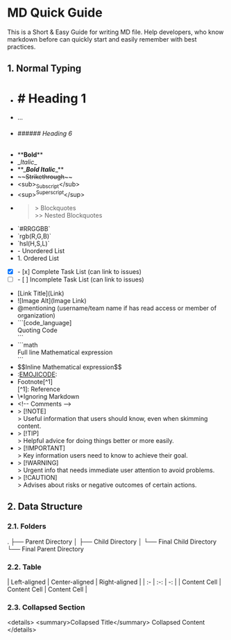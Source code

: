 # MD Quick Guide

This is a Short & Easy Guide for writing MD file. Help developers, who know markdown before can quickly start and easily remember with best practices.

## 1. Normal Typing

- # \# Heading 1
- ...
- ###### \#\#\#\#\#\# Heading 6
- \*\***Bold**\*\*
- \__Italic_\_
- \*\*\_**_Bold Italic_**\_\*\*
- \~\~~~Strikethrough~~\~\~
- \<sub><sub>Subscript</sub>\</sub>
- \<sup><sup>Superscript</sup>\</sup>
- > \> Blockquotes<br>\>\> Nested Blockquotes
- \`#RRGGBB`
- \`rgb(R,G,B)`
- \`hsl(H,S,L)`
- \- Unordered List
- 1\. Ordered List
- [x] \- [x] Complete Task List (can link to issues)
- [ ] \- [ ] Incomplete Task List (can link to issues)
- \[Link Title](Link)
- ![Image Alt](Image Link)
- @mentioning (username/team name if has read access or member of organization)
- \`\`\`[code_language]<br>Quoting Code<br>\`\`\`
- \```math<br>Full line Mathematical expression<br>\```
- \$\$Inline Mathematical expression$$
- :[EMOJICODE](https://github.com/ikatyang/emoji-cheat-sheet/blob/master/README.md):
- Footnote[\^1]<br>[\^1]: Reference
- \\\*Ignoring Markdown
- \<!-- Comments -->
- \> [!NOTE]<br>> Useful information that users should know, even when skimming content.
- \> [!TIP]<br>> Helpful advice for doing things better or more easily.
- \> [!IMPORTANT]<br>> Key information users need to know to achieve their goal.
- \> [!WARNING]<br>> Urgent info that needs immediate user attention to avoid problems.
- \> [!CAUTION]<br>> Advises about risks or negative outcomes of certain actions.

## 2. Data Structure

### 2.1. Folders

.
├── Parent Directory
│ ├── Child Directory
│ └── Final Child Directory
└── Final Parent Directory

### 2.2. Table

\| Left-aligned | Center-aligned | Right-aligned |
\| :- | :-: | -: |
\| Content Cell | Content Cell | Content Cell |

### 2.3. Collapsed Section

\<details>
\<summary>Collapsed Title\</summary>
Collapsed Content
\</details>
